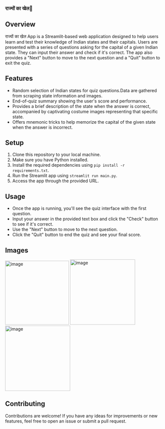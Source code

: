 ### राज्यों का खेल🦚

## Overview
राज्यों का खेल App is a Streamlit-based web application designed to help users learn and test their knowledge of Indian states and their capitals. Users are presented with a series of questions asking for the capital of a given Indian state. They can input their answer and check if it's correct. The app also provides a "Next" button to move to the next question and a "Quit" button to exit the quiz.

## Features
- Random selection of Indian states for quiz questions.Data are gathered from scraping state information and images.
- End-of-quiz summary showing the user's score and performance.
- Provides a brief description of the state when the answer is correct, accompanied by captivating costume images representing that specific state.
- Offers mnemonic tricks to help memorize the capital of the given state when the answer is incorrect.

## Setup
1. Clone this repository to your local machine.
2. Make sure you have Python installed.
3. Install the required dependencies using `pip install -r requirements.txt`.
4. Run the Streamlit app using `streamlit run main.py`.
5. Access the app through the provided URL.

## Usage
- Once the app is running, you'll see the quiz interface with the first question.
- Input your answer in the provided text box and click the "Check" button to see if it's correct.
- Use the "Next" button to move to the next question.
- Click the "Quit" button to end the quiz and see your final score.

## Images
<img width="207" alt="image" src="https://github.com/Div-develops/FlashCardsIndianState/assets/75534560/b9e0735c-ec03-4bfa-8ab7-b47a68d71def">
<img width="211" alt="image" src="https://github.com/Div-develops/FlashCardsIndianState/assets/75534560/2f82145f-57e9-4dcf-b452-83285700f98e">
<img width="211" alt="image" src="https://github.com/Div-develops/FlashCardsIndianState/assets/75534560/6ed19c96-2075-4589-8bc7-cbb056df9f0e">

## Contributing
Contributions are welcome! If you have any ideas for improvements or new features, feel free to open an issue or submit a pull request.

